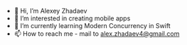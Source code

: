 - 👋 Hi, I’m Alexey Zhadaev
- 👀 I’m interested in creating mobile apps
- 🌱 I’m currently learning Modern Concurrency in Swift
- 📫 How to reach me - mail to alex.zhadaev4@gmail.com

<!---
AlexZhadaev/AlexZhadaev is a ✨ special ✨ repository because its `README.md` (this file) appears on your GitHub profile.
You can click the Preview link to take a look at your changes.
--->
